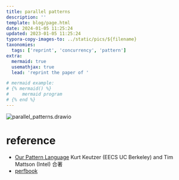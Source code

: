 ```yaml
---
title: parallel patterns
description: ''
template: blog/page.html
date: 2024-01-05 11:25:24
updated: 2023-01-05 11:25:24
typora-copy-images-to: ../static/pics/${filename}
taxonomies:
  tags: ['reprint', 'concurrency', 'pattern']
extra:
  mermaid: true
  usemathjax: true
  lead: 'reprint the paper of '

# mermaid example: 
# {% mermaid() %}
#     mermaid program
# {% end %}
---
```



![parallel_patterns.drawio](https://wendajiang.github.io/pics/parallel_patterns/parallel_patterns.drawio.png)


# reference
- [Our Pattern Language](https://patterns.eecs.berkeley.edu/) Kurt Keutzer (EECS UC Berkeley) and Tim Mattson (Intel) 合著
- [perfbook](https://kernel.googlesource.com/pub/scm/linux/kernel/git/paulmck/perfbook/)



